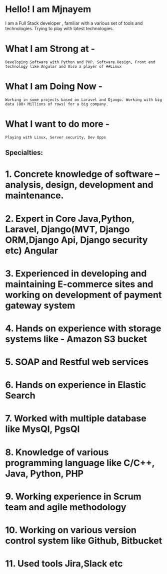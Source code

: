 # Hello! I am Mjnayem

I am a Full Stack developer , familiar with a various set of tools and technologies. Trying to play with latest technologies.

# What I am Strong at -
    Developing Software with Python and PHP. Software Design, Front end technology like Angular and Also a player of ##Linux 

# What I am Doing Now -
    Working in some projects based on Laravel and Django. Working with big data (80+ Millions of rows) for a big company.

# What I want to do more -
    Playing with Linux, Server security, Dev Opps

## Specialties:
  # 1. Concrete knowledge of software – analysis, design, development and maintenance.
  # 2. Expert in Core Java,Python, Laravel, Django(MVT, Django ORM,Django Api, Django security etc) Angular
  # 3. Experienced in developing and maintaining E-commerce sites and working on development of payment gateway system 
  # 4. Hands on experience with storage systems like - Amazon S3 bucket 
  # 5. SOAP and Restful web services
  # 6. Hands on experience in Elastic Search
  # 7. Worked with multiple database like MysQl, PgsQl
  # 8. Knowledge of various programming language like C/C++, Java, Python, PHP
  # 9. Working experience in Scrum team and agile methodology 
  # 10. Working on various version control system like Github, Bitbucket
  # 11. Used tools Jira,Slack etc

